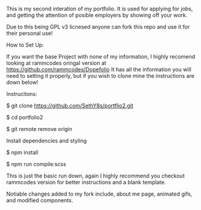 This is my second interation of my portfolio.
It is used for applying for jobs, and getting the attention of posible employers by showing off your work.

Due to this being GPL v3 licnesed anyone can fork this repo and use it for their personal use!

How to Set Up:

If you want the base Project with none of my information, I highly recomend looking at rammcodes oringal version at https://github.com/rammcodes/Dopefolio 
It has all the information you will need to setting it properly, but if you wish to clone mine the instructions are down below!

Instrucitons:

$ git clone https://github.com/SethY8s/portflio2.git

$ cd portfolio2

$ git remote remove origin

Install dependencies and styling

$ npm install

$ npm run compile:scss

This is just the basic run down, again I highly recommend you checkout rammcodes version for better instructions and a blank template.

Notiable changes added to my fork include, about me page, animated gifs, and modified components.
